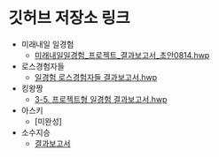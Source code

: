 
# 깃허브 저장소 링크 

- 미래내일 일경험
  - [미래내일일경험_프로젝트_결과보고서_초안0814.hwp](https://github.com/hann0424/FutureTomorrowExperience_ROS2/blob/main/%5B%EB%AF%B8%EB%9E%98%EB%82%B4%EC%9D%BC%EC%B2%AD%EB%85%84%ED%8C%80%5D%EB%AF%B8%EB%9E%98%EB%82%B4%EC%9D%BC%EC%9D%BC%EA%B2%BD%ED%97%98_%ED%94%84%EB%A1%9C%EC%A0%9D%ED%8A%B8_%EA%B2%B0%EA%B3%BC%EB%B3%B4%EA%B3%A0%EC%84%9C_%EC%B4%88%EC%95%880814.hwp)
- 로스경험자들
  - [일경험 로스경험자들 결과보고서.hwp](https://github.com/seung-94/Academy_ROS2/blob/main/00.%EA%B2%B0%EA%B3%BC%EB%B3%B4%EA%B3%A0%EC%84%9C/%EC%9D%BC%EA%B2%BD%ED%97%98%20%EB%A1%9C%EC%8A%A4%EA%B2%BD%ED%97%98%EC%9E%90%EB%93%A4%20%EA%B2%B0%EA%B3%BC%EB%B3%B4%EA%B3%A0%EC%84%9C.hwp)
- 킹왕짱
  - [3-5. 프로젝트형 일경험 결과보고서.hwp](https://github.com/top-to-toe/KDTA_ROS2/blob/main/3-5.%20%ED%94%84%EB%A1%9C%EC%A0%9D%ED%8A%B8%ED%98%95%20%EC%9D%BC%EA%B2%BD%ED%97%98%20%EA%B2%B0%EA%B3%BC%EB%B3%B4%EA%B3%A0%EC%84%9C.hwp)
- 아스키
  - [미완성]
- 소수지승
  - [결과보고서](https://github.com/Lotus-owl/kdta_ROS2/blob/main/3-5.%20%ED%94%84%EB%A1%9C%EC%A0%9D%ED%8A%B8%ED%98%95%20%EC%9D%BC%EA%B2%BD%ED%97%98%20%EA%B2%B0%EA%B3%BC%EB%B3%B4%EA%B3%A0%EC%84%9C.hwp)
